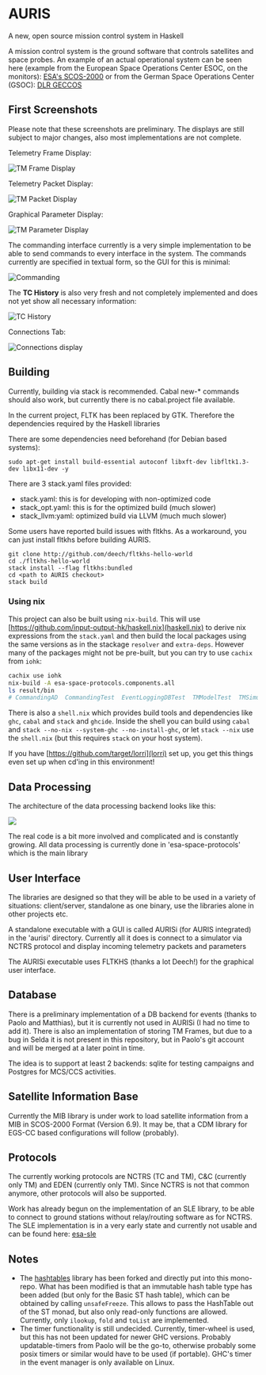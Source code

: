 # AURIS

A new, open source mission control system in Haskell

A mission control system is the ground software that controls satellites and space probes. An example of an actual operational system can be seen here (example from the European Space Operations Center ESOC, on the monitors): [ESA's SCOS-2000](https://www.esa.int/ESA_Multimedia/Images/2015/08/Mission_control_system)
or from the German Space Operations Center (GSOC): [DLR GECCOS](https://www.aerosieger.de/images/news_picupload/pic_sid13250-1-norm.jpg)

## First Screenshots

Please note that these screenshots are preliminary. The displays are still subject to major changes, also most implementations are not complete.

Telemetry Frame Display:

![TM Frame Display](screenshots/TMFrames.png)

Telemetry Packet Display:

![TM Packet Display](screenshots/TMPackets.png)

Graphical Parameter Display:

![TM Parameter Display](screenshots/GRD.png)

The commanding interface currently is a very simple implementation to be able to send commands to every interface in the system. The commands currently are specified in textual form, so the GUI for this is minimal:

![Commanding](screenshots/Commanding.png)

The **TC History** is also very fresh and not completely implemented and does not yet show all necessary information:

![TC History](screenshots/TCHistory.png)

Connections Tab:

![Connections display](screenshots/Connections.png)



## Building 

Currently, building via stack is recommended. Cabal new-* commands should also work, but currently there is no cabal.project file available. 

In the current project, FLTK has been replaced by GTK. Therefore the dependencies required by the Haskell libraries 

There are some dependencies need beforehand (for Debian based systems):

```
sudo apt-get install build-essential autoconf libxft-dev libfltk1.3-dev libx11-dev -y
```
There are 3 stack.yaml files provided:
 * stack.yaml: this is for developing with non-optimized code
 * stack_opt.yaml: this is for the optimized build (much slower)
 * stack_llvm:yaml: optimized build via LLVM (much much slower)

Some users have reported build issues with fltkhs. As a workaround, you can just install fltkhs before building AURIS.

```
git clone http://github.com/deech/fltkhs-hello-world
cd ./fltkhs-hello-world
stack install --flag fltkhs:bundled
cd <path to AURIS checkout>
stack build
```

### Using nix

This project can also be built using `nix-build`. This will use
[https://github.com/input-output-hk/haskell.nix](haskell.nix) to derive nix
expressions from the `stack.yaml` and then build the local packages using the
same versions as in the stackage `resolver` and `extra-deps`. However many of
the packages might not be pre-built, but you can try to use `cachix` from
`iohk`:

``` sh
cachix use iohk
nix-build -A esa-space-protocols.components.all
ls result/bin
# CommandingAD  CommandingTest  EventLoggingDBTest  TMModelTest  TMSimulatorTest  WriteConfig
```

There is also a `shell.nix` which provides build tools and dependencies like `ghc`, `cabal` and `stack` and `ghcide`. Inside the shell you can build using `cabal` and `stack --no-nix --system-ghc --no-install-ghc`, or let `stack --nix` use the `shell.nix` (but this requires `stack` on your host system).

If you have [https://github.com/target/lorri](lorri) set up, you get this things even set up when cd'ing in this environment!

## Data Processing

The architecture of the data processing backend looks like this:

![](./architecture.svg)

The real code is a bit more involved and complicated and is constantly growing. All data processing is currently done in 'esa-space-protocols' which is the main library

## User Interface 

The libraries are designed so that they will be able to be used in a variety of situations: client/server, standalone as one binary, use the libraries alone in other projects etc. 

A standalone executable with a GUI is called AURISi (for AURIS integrated) in the 'aurisi' directory. Currently all it does is connect to a simulator via NCTRS protocol and display incoming telemetry packets and parameters

The AURISi executable uses FLTKHS (thanks a lot Deech!) for the graphical user interface. 

## Database 

There is a preliminary implementation of a DB backend for events (thanks to Paolo and Matthias), but it is currently not used in AURISi (I had no time to add it). There is also an implementation of storing TM Frames, but due to a bug in Selda it is not present in this repository, but in Paolo's git account and will be merged at a later point in time. 

The idea is to support at least 2 backends: sqlite for testing campaigns and Postgres for MCS/CCS activities.

## Satellite Information Base

Currently the MIB library is under work to load satellite information from a MIB in SCOS-2000 Format (Version 6.9). It may be, that a CDM library for EGS-CC based configurations will follow (probably).

## Protocols

The currently working protocols are NCTRS (TC and TM), C&C (currently only TM) and EDEN (currently only TM). Since NCTRS is not that common anymore, other protocols will also be supported. 

Work has already begun on the implementation of an SLE library, to be able to connect to ground stations without relay/routing software as for NCTRS. The SLE implementation is in a very early state and currently not usable and can be found here: [esa-sle](https://github.com/oswald2/esa-sle)


## Notes

 * The [hashtables](https://github.com/gregorycollins/hashtables) library has been forked and directly put into this mono-repo. What has been modified is that an immutable hash table type has been added (but only for the Basic ST hash table), which can be obtained by calling `unsafeFreeze`. This allows to pass the HashTable out of the ST monad, but also only read-only functions are allowed. Currently, only `ilookup`, `fold` and `toList` are implemented.
 * The timer functionality is still undecided. Currently, timer-wheel is used, but this has not been updated for newer GHC versions. Probably updatable-timers from Paolo will be the go-to, otherwise probably some posix timers or similar would have to be used (if portable). GHC's timer in the event manager is only available on Linux.
